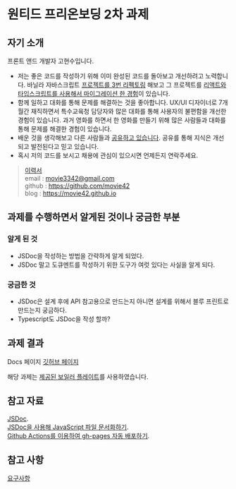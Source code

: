 # 원티드 프리온보딩 2차 과제

## 자기 소개

프론트 앤드 개발자 고현수입니다.

- 저는 좋은 코드를 작성하기 위해 이미 완성된 코드를 돌아보고 개선하려고 노력합니다. 바닐라 자바스크립트 [프로젝트를 3번 리펙토링](https://github.com/movie42/ychung) 해보고 그 프로젝트를 [리액트와 타입스크립트를 사용해서 마이그레이션 한 경험](https://github.com/movie42/ychung-frontend)이 있습니다.
- 함께 일하고 대화를 통해 문제를 해결하는 것을 좋아합니다. UX/UI 디자이너로 7개월간 재직하면서 특수교육청 담당자와 많은 대화를 통해 사용자의 불편함을 개선한 경험이 있습니다. 과거 영화를 하면서 한 영화를 만들기 위해 많은 사람들과 대화를 통해 문제를 해결한 경험이 있습니다.
- 배운 것을 생각해보고 다른 사람들과 [공유하고 있습니다](https://movie42.github.io). 공유를 통해 지식은 개선되고 발전된다고 믿고 있습니다.
- 혹시 저의 코드를 보시고 채용에 관심이 있으시면 언제든지 연락주세요.

> [이력서](https://movie42.github.io/resume)  
> email : movie3342@gmail.com  
> github : https://github.com/movie42  
> blog : https://movie42.github.io

## 과제를 수행하면서 알게된 것이나 궁금한 부분

### 알게 된 것

- JSDoc을 작성하는 방법을 간략하게 알게 되었다.
- JSDoc 말고 도큐멘트를 작성하기 위한 도구가 여럿 있다는 사실을 알게 되다.

### 궁금한 것

- JSDoc은 설계 후에 API 참고용으로 만드는지 아니면 설계를 위해서 블루 프린트로 만드는지 궁금하다.
- Typescript도 JSDoc을 작성 할까?

## 과제 결과

Docs 페이지
[깃허브 페이지](https://movie42.github.io/wanted-pre-onboarding-challenge-fe-2/)

해당 과제는 [제공된 보일러 플레이트](https://github.com/pocojang/jsdoc-boilerplate)를 사용하였습니다.

## 참고 자료

[JSDoc](https://jsdoc.app/).  
[JSDoc을 사용해 JavaScript 파일 문서화하기](https://velog.io/@yijaee/JSDoc%EC%9D%84-%EC%82%AC%EC%9A%A9%ED%95%B4-JavaScript-%ED%8C%8C%EC%9D%BC-%EB%AC%B8%EC%84%9C%ED%99%94%ED%95%98%EA%B8%B0).  
[Github Actions를 이용하여 gh-pages 자동 배포하기](https://davidyang2149.dev/front-end/github-actions%EB%A5%BC-%EC%9D%B4%EC%9A%A9%ED%95%98%EC%97%AC-gh-pages-%EC%9E%90%EB%8F%99-%EB%B0%B0%ED%8F%AC%ED%95%98%EA%B8%B0/).  
 
## 참고 사항

[요구사항](https://gist.github.com/pocojang/3c3d4470a3d2a978b5ebfb3f613e40fa)
